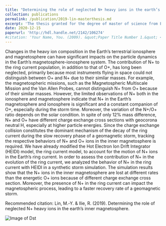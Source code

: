 ```yaml
---
title: "Determining the role of neglected N+ heavy ions in the earth’s inner magnetosphere"
collection: publications
permalink: /publication/2019-lin-masterthesis.md
excerpt: 'The thesis granted for the degree of master of science from Electrical & Computer Engeering, University of Illinois at Urbana-Champaign'
date: 2020-12-15
paperurl: 'http://hdl.handle.net/2142/106274'
#citation: 'Your Name, You. (2009). &quot;Paper Title Number 1.&quot; <i>Journal 1</i>. 1(1).'
---
```


Changes in the heavy ion composition in the Earth’s terrestrial ionosphere and magnetosphere can have significant impacts on the particle dynamics in the Earth’s magnetosphere-ionosphere system. The contribution of N+ to the ring current population, in addition to that of O+, has long been neglected, primarily because most instruments flying in space could not distinguish between O+ and N+ due to their similar masses. For example, the magnetospheric missions, such as the Magnetospheric Multiscale Mission and the Van Allen Probes, cannot distinguish N+ from O+ because of their similar masses. However, the limited observations of N+ both in the ionosphere and magnetosphere indicate that N+ in the Earth’s magnetosphere and ionosphere is significant and a constant companion of O+, especially during the storm time. Moreover, the variation of the N+/O+ ratio depends on the solar condition. In spite of only 12% mass difference, N+ and O+ have different charge exchange cross sections with geocorona neutral H, especially at higher particle energies. Since the charge exchange collision constitutes the dominant mechanism of the decay of the ring current during the slow recovery phase of a geomagnetic storm, tracking the respective behaviors of N+ and O+ ions in the inner magnetosphere is required. We have already modified the Hot Electron Ion Drift Integrator (HEIDI) model, the ring current model, to account for the motion of N+ ions in the Earth’s ring current. In order to assess the contribution of N+ in the evolution of the ring current, we analyzed the behavior of N+ in the ring current with HEIDI in a synthetic storm simulation. The simulation results show that the N+ ions in the inner magnetosphere are lost at different rates than the energetic O+ ions because of different charge exchange cross section. Moreover, the presence of N+ in the ring current can impact the magnetospheric process, leading to a faster recovery rate of a geomagnetic storm.


Recommended citation: Lin, M.‐Y. & Ilie, R. (2019). Determining the role of neglected N+ heavy ions in the earth’s inner magnetosphere.

![Image of Dst](http://yilerat19.github.io/images/LIN-THESIS-2019-DstImage.jpg)
